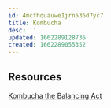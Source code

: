 ```yaml
---
id: 4mcfhquauwe1jrn536d7yc7
title: Kombucha
desc: ''
updated: 1662289128736
created: 1662289055352
---
```


## Resources
[Kombucha the Balancing Act](http://users.bestweb.net/~om/kombucha_balance/)
